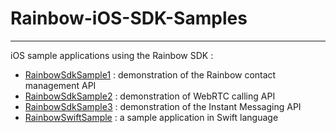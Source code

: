 # Rainbow-iOS-SDK-Samples
---

iOS sample applications using the Rainbow SDK :

- [RainbowSdkSample1](https://github.com/Rainbow-CPaaS/Rainbow-iOS-SDK-Samples/tree/master/RainbowSdkSample1) : demonstration of the Rainbow contact management API
- [RainbowSdkSample2](https://github.com/Rainbow-CPaaS/Rainbow-iOS-SDK-Samples/tree/master/RainbowSdkSample2) : demonstration of WebRTC calling API
- [RainbowSdkSample3](https://github.com/Rainbow-CPaaS/Rainbow-iOS-SDK-Samples/tree/master/RainbowSdkSample3) : demonstration of the Instant Messaging API
- [RainbowSwiftSample](https://github.com/Rainbow-CPaaS/Rainbow-iOS-SDK-Samples/tree/master/RainbowSwiftSample) : a sample application in Swift language


